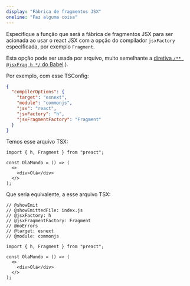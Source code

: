 ```yaml
---
display: "Fábrica de fragmentos JSX"
oneline: "Faz alguma coisa"
---
```


Especifique a função que será a fábrica de fragmentos JSX para ser acionada ao usar o react JSX com a opção do compilador `jsxFactory` especificada, por exemplo `Fragment`.

Esta opção pode ser usada por arquivo, muito semelhante a [diretiva `/** @jsxFrag h */` do Babel](https://babeljs.io/docs/en/babel-plugin-transform-react-jsx#fragments).).

Por exemplo, com esse TSConfig:

```json
{
  "compilerOptions": {
    "target": "esnext",
    "module": "commonjs",
    "jsx": "react",
    "jsxFactory": "h",
    "jsxFragmentFactory": "Fragment"
  }
}
```

Temos esse arquivo TSX:

```tsx
import { h, Fragment } from "preact";

const OlaMundo = () => (
  <>
    <div>Olá</div>
  </>
);
```

Que seria equivalente, a esse arquivo TSX:

```tsx twoslash
// @showEmit
// @showEmittedFile: index.js
// @jsxFactory: h
// @jsxFragmentFactory: Fragment
// @noErrors
// @target: esnext
// @module: commonjs

import { h, Fragment } from "preact";

const OlaMundo = () => (
  <>
    <div>Olá</div>
  </>
);
```
